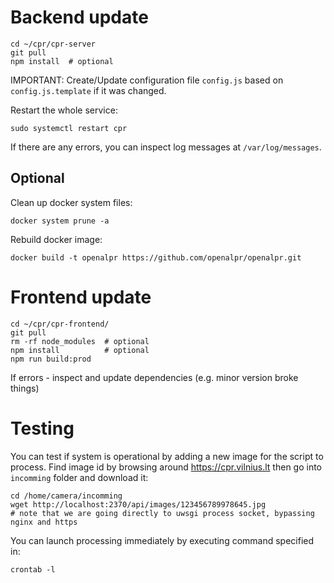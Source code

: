 # Backend update

```
cd ~/cpr/cpr-server
git pull
npm install  # optional
```
IMPORTANT: Create/Update configuration file `config.js` based on `config.js.template` if it was changed.

Restart the whole service:
```
sudo systemctl restart cpr
```
If there are any errors, you can inspect log messages at `/var/log/messages`.

## Optional

Clean up docker system files:
```
docker system prune -a
```

Rebuild docker image:
```
docker build -t openalpr https://github.com/openalpr/openalpr.git
```

# Frontend update

```
cd ~/cpr/cpr-frontend/
git pull
rm -rf node_modules  # optional
npm install          # optional
npm run build:prod
```
If errors - inspect and update dependencies (e.g. minor version broke things)

# Testing

You can test if system is operational by adding a new image for the script to process.
Find image id by browsing around https://cpr.vilnius.lt then go into `incomming` folder and download it:
```
cd /home/camera/incomming
wget http://localhost:2370/api/images/123456789978645.jpg
# note that we are going directly to uwsgi process socket, bypassing nginx and https
```
You can launch processing immediately by executing command specified in:
```
crontab -l
```
